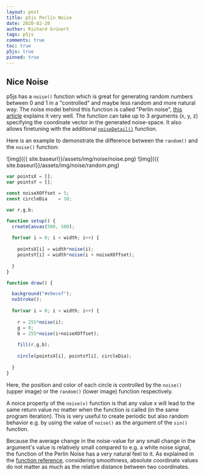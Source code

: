 ```yaml
---
layout: post
title: p5js Perlin Noise
date: 2020-02-20
author: Richard Grünert
tags: p5js
comments: true
toc: true
p5js: true
pinned: true
---
```


## Nice Noise
p5js has a `noise()` function which is great for generating random numbers between 0 and 1 in a "controlled" and maybe less random and more natural way. The noise model behind this function is called "Perlin noise", [this article](https://genekogan.com/code/p5js-perlin-noise/) explains it very well. The function can take up to 3 arguments (x, y, z) specifying the coordinate vector in the generated noise-space. It also allows finetuning with the additional [`noiseDetail()`](https://p5js.org/reference/#/p5/noiseDetail) function. 

Here is an example to demonstrate the difference between the `random()` and the `noise()` function:

![img]({{ site.baseurl}}/assets/img/noise/noise.png)
![img]({{ site.baseurl}}/assets/img/noise/random.png)

```javascript
var pointsX = [];
var pointsY = [];

const noiseXOffset = 5;
const circleDia    = 10;

var r,g,b;

function setup() {
  createCanvas(500, 500);
  
  for(var i = 0; i < width; i++) {
  
    pointsX[i] = width*noise(i);
    pointsY[i] = width*noise(i + noiseXOffset);
  
  }
}

function draw() {

  background("#e9ecef");
  noStroke();
  
  for(var i = 0; i < width; i++) {
  
    r = 255*noise(i);
    g = 0;
    b = 255*noise(i+noiseXOffset);
    
    fill(r,g,b);
    
    circle(pointsX[i], pointsY[i], circleDia);
  
  }
}
```

Here, the position and color of each circle is controlled by the `noise()` (upper image) or the `random()` (lower image) function respectively.

A noice property of the `noise(x)` function is that any value x will lead to the same return value no matter when the function is called (in the same program iteration). This is very useful to create periodic but also random behavior e.g. by using the value of `noise()` as the argument of the `sin()` function.

Because the average change in the noise-value for any small change in the argument's value is relatively small compared to e.g. a white noise signal, the function of the Perlin Noise has a very natural feel to it. As explained in the [function reference](https://p5js.org/reference/#/p5/noise), considering smoothness, absolute coordinate values do not matter as much as the relative distance between two coordinates.

